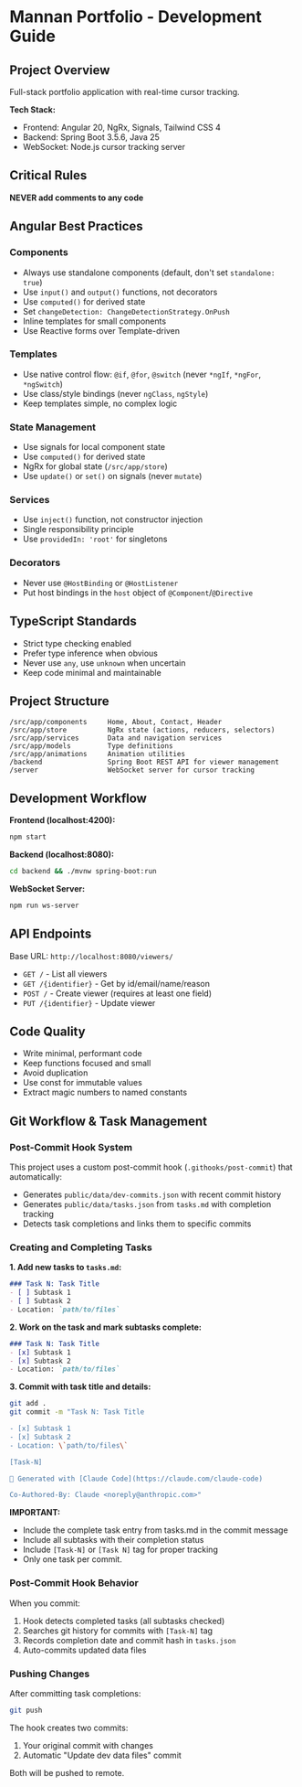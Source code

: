 # Mannan Portfolio - Development Guide

## Project Overview

Full-stack portfolio application with real-time cursor tracking.

**Tech Stack:**
- Frontend: Angular 20, NgRx, Signals, Tailwind CSS 4
- Backend: Spring Boot 3.5.6, Java 25
- WebSocket: Node.js cursor tracking server

## Critical Rules

**NEVER add comments to any code**

## Angular Best Practices

### Components
- Always use standalone components (default, don't set `standalone: true`)
- Use `input()` and `output()` functions, not decorators
- Use `computed()` for derived state
- Set `changeDetection: ChangeDetectionStrategy.OnPush`
- Inline templates for small components
- Use Reactive forms over Template-driven

### Templates
- Use native control flow: `@if`, `@for`, `@switch` (never `*ngIf`, `*ngFor`, `*ngSwitch`)
- Use class/style bindings (never `ngClass`, `ngStyle`)
- Keep templates simple, no complex logic

### State Management
- Use signals for local component state
- Use `computed()` for derived state
- NgRx for global state (`/src/app/store`)
- Use `update()` or `set()` on signals (never `mutate`)

### Services
- Use `inject()` function, not constructor injection
- Single responsibility principle
- Use `providedIn: 'root'` for singletons

### Decorators
- Never use `@HostBinding` or `@HostListener`
- Put host bindings in the `host` object of `@Component`/`@Directive`

## TypeScript Standards

- Strict type checking enabled
- Prefer type inference when obvious
- Never use `any`, use `unknown` when uncertain
- Keep code minimal and maintainable

## Project Structure

```
/src/app/components     Home, About, Contact, Header
/src/app/store          NgRx state (actions, reducers, selectors)
/src/app/services       Data and navigation services
/src/app/models         Type definitions
/src/app/animations     Animation utilities
/backend                Spring Boot REST API for viewer management
/server                 WebSocket server for cursor tracking
```

## Development Workflow

**Frontend (localhost:4200):**
```bash
npm start
```

**Backend (localhost:8080):**
```bash
cd backend && ./mvnw spring-boot:run
```

**WebSocket Server:**
```bash
npm run ws-server
```

## API Endpoints

Base URL: `http://localhost:8080/viewers/`

- `GET /` - List all viewers
- `GET /{identifier}` - Get by id/email/name/reason
- `POST /` - Create viewer (requires at least one field)
- `PUT /{identifier}` - Update viewer

## Code Quality

- Write minimal, performant code
- Keep functions focused and small
- Avoid duplication
- Use const for immutable values
- Extract magic numbers to named constants

## Git Workflow & Task Management

### Post-Commit Hook System

This project uses a custom post-commit hook (`.githooks/post-commit`) that automatically:
- Generates `public/data/dev-commits.json` with recent commit history
- Generates `public/data/tasks.json` from `tasks.md` with completion tracking
- Detects task completions and links them to specific commits

### Creating and Completing Tasks

**1. Add new tasks to `tasks.md`:**
```markdown
### Task N: Task Title
- [ ] Subtask 1
- [ ] Subtask 2
- Location: `path/to/files`
```

**2. Work on the task and mark subtasks complete:**
```markdown
### Task N: Task Title
- [x] Subtask 1
- [x] Subtask 2
- Location: `path/to/files`
```

**3. Commit with task title and details:**
```bash
git add .
git commit -m "Task N: Task Title

- [x] Subtask 1
- [x] Subtask 2
- Location: \`path/to/files\`

[Task-N]

🤖 Generated with [Claude Code](https://claude.com/claude-code)

Co-Authored-By: Claude <noreply@anthropic.com>"
```

**IMPORTANT:**
- Include the complete task entry from tasks.md in the commit message
- Include all subtasks with their completion status
- Include `[Task-N]` or `[Task N]` tag for proper tracking
- Only one task per commit.

### Post-Commit Hook Behavior

When you commit:
1. Hook detects completed tasks (all subtasks checked)
2. Searches git history for commits with `[Task-N]` tag
3. Records completion date and commit hash in `tasks.json`
4. Auto-commits updated data files

### Pushing Changes

After committing task completions:
```bash
git push
```

The hook creates two commits:
1. Your original commit with changes
2. Automatic "Update dev data files" commit

Both will be pushed to remote.
